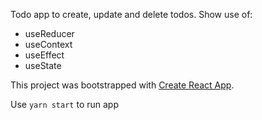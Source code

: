 Todo app to create, update and delete todos. Show use of: 
- useReducer
- useContext
- useEffect
- useState

This project was bootstrapped with [Create React App](https://github.com/facebook/create-react-app).

Use `yarn start` to run app
